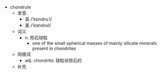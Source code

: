 - chondrule
  - 发音
    - 英 /'kɒndruːl/
    - 美 /'kɑndrʊl/
  - 词义
    - n. 陨石球粒
      - one of the small spherical masses of mainly silicate minerals present in chondrites 
  - 同根词
    - adj. chondritic 球粒状陨石的
  - 补充